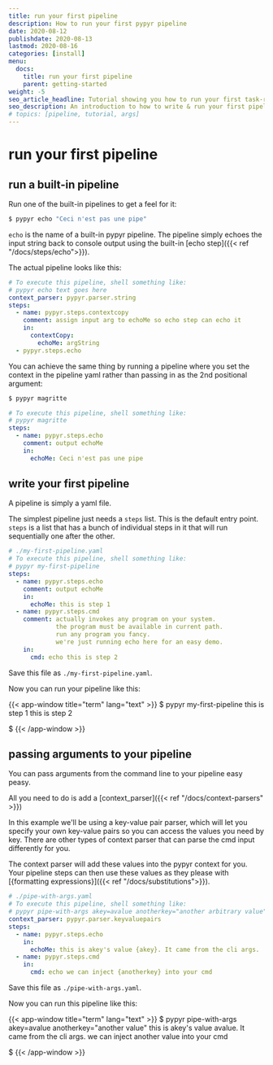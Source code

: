 ```yaml
---
title: run your first pipeline
description: How to run your first pypyr pipeline
date: 2020-08-12
publishdate: 2020-08-13
lastmod: 2020-08-16
categories: [install]
menu:
  docs:
    title: run your first pipeline
    parent: getting-started
weight: -5
seo_article_headline: Tutorial showing you how to run your first task-runner pipeline.
seo_description: An introduction to how to write & run your first pipeline with the pypyr task-runner to automate your own tasks.
# topics: [pipeline, tutorial, args]
---
```

# run your first pipeline
## run a built-in pipeline
Run one of the built-in pipelines to get a feel for it:

```bash
$ pypyr echo "Ceci n'est pas une pipe"
```

`echo` is the name of a built-in pypyr pipeline. The pipeline simply echoes
the input string back to console output using the built-in [echo step]({{< ref "/docs/steps/echo">}}). 

The actual pipeline looks like this:

```yaml
# To execute this pipeline, shell something like:
# pypyr echo text goes here
context_parser: pypyr.parser.string
steps:
  - name: pypyr.steps.contextcopy
    comment: assign input arg to echoMe so echo step can echo it
    in:
      contextCopy:
        echoMe: argString
  - pypyr.steps.echo
```

You can achieve the same thing by running a pipeline where you set the context 
in the pipeline yaml rather than passing in as the 2nd positional
argument:

```bash
$ pypyr magritte
```

```yaml
# To execute this pipeline, shell something like:
# pypyr magritte
steps:
  - name: pypyr.steps.echo
    comment: output echoMe
    in:
      echoMe: Ceci n'est pas une pipe
```

## write your first pipeline
A pipeline is simply a yaml file.

The simplest pipeline just needs a `steps` list. This is the default entry
point. `steps` is a list that has a bunch of individual steps in it that will
run sequentially one after the other.

```yaml
# ./my-first-pipeline.yaml
# To execute this pipeline, shell something like:
# pypyr my-first-pipeline
steps:
  - name: pypyr.steps.echo
    comment: output echoMe
    in:
      echoMe: this is step 1
  - name: pypyr.steps.cmd
    comment: actually invokes any program on your system.
             the program must be available in current path.
             run any program you fancy.
             we're just running echo here for an easy demo.
    in:
      cmd: echo this is step 2
```

Save this file as `./my-first-pipeline.yaml`.

Now you can run your pipeline like this:

{{< app-window title="term" lang="text" >}}
$ pypyr my-first-pipeline
this is step 1
this is step 2

$
{{< /app-window >}}

## passing arguments to your pipeline
You can pass arguments from the command line to your pipeline easy peasy.

All you need to do is add a [context_parser]({{< ref "/docs/context-parsers" >}})

In this example we'll be using a key-value pair parser, which will let you specify
your own key-value pairs so you can access the values you need by key. There
are other types of context parser that can parse the cmd input differently for
you.

The context parser will add these values into the pypyr context for you. Your
pipeline steps can then use these values as they please with 
[{formatting expressions}]({{< ref "/docs/substitutions">}}). 

```yaml
# ./pipe-with-args.yaml
# To execute this pipeline, shell something like:
# pypyr pipe-with-args akey=avalue anotherkey="another arbitrary value"
context_parser: pypyr.parser.keyvaluepairs
steps:
  - name: pypyr.steps.echo
    in:
      echoMe: this is akey's value {akey}. It came from the cli args.
  - name: pypyr.steps.cmd
    in:
      cmd: echo we can inject {anotherkey} into your cmd
```

Save this file as `./pipe-with-args.yaml`.

Now you can run this pipeline like this:

{{< app-window title="term" lang="text" >}}
$ pypyr pipe-with-args akey=avalue anotherkey="another value"
this is akey's value avalue. It came from the cli args.
we can inject another value into your cmd

$
{{< /app-window >}}
